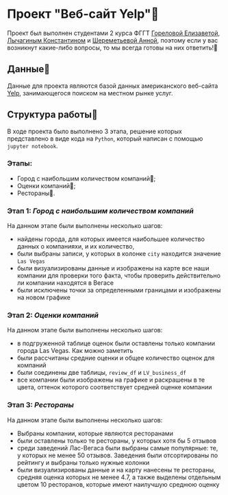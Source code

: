 # Проект "Веб-сайт Yelp"🏢
Проект был выполнен студентами 2 курса ФГГТ [Гореловой Елизаветой](https://github.com/emgorelova), [Лычагиным Константином](https://github.com/lychaginkonst) и [Шереметьевой Анной](https://github.com/anch_sher), поэтому если у вас возникнут какие-либо вопросы, то мы всегда готовы на них ответить!🩷
## Данные🧾
Данные для проекта являются базой данных американского веб-сайта [Yelp](https://www.yelp.com/), занимающегося поиском на местном рынке услуг. 
## Структура работы📌
В ходе проекта было выполнено 3 этапа, решение которых представлено в виде кода на `Python`, который написан с помощью `jupyter notebook`.
### Этапы:
- Город с наибольшим количеством компаний🏬;
- Оценки компаний📑;
- Рестораны🍷.
### Этап 1: *Город с наибольшим количеством компаний*
На данном этапе были выполнены несколько шагов:
- найдены города, для которых имеется наибольшее количество данных о компанияхи, и их количество, 
- были выбраны записи, у которых в колонке `city` находится значение `Las Vegas`
- были визуализированы данные и изображены на карте все наши компании для проверки того факта, чтобы проверить действительно ли компании находятся в Вегасе
- были исключены точки за определенными границами и изображены на новом графике
### Этап 2: *Оценки компаний*
На данном этапе были выполнены несколько шагов:
- в подгруженной таблице оценок были оставлены только компании города Las Vegas. Как можно заметить
- были рассчитаны средние оценки и общее количество оценок для компаний
- были соединены две таблицы, `review_df` и `LV_business_df`
- все компании были изображены на графике и раскрашены в те цвета, оттенок которого соответствует средней оценке компании

### Этап 3: *Рестораны*
На данном этапе были выполнены несколько шагов:
 - Выбраны компании, которые являются ресторанами
 - были оставлены только те рестораны, у которых хотя бы 5 отзывов
 - среди заведений Лас-Вегаса были выбраны самые популярные: те, у которых не менее 50 отзывов. Заведения были отсортированы по рейтингу и выбраны только нужные колонки
 - были визуализированы данные и на карту нанесены те рестораны, средняя оценка которых не менее  4.7, а также выделены отдельным цветом 10 ресторанов, которые имеют наилучшую среднюю оценку
   



